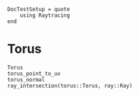 ```@meta
DocTestSetup = quote
    using Raytracing
end
```

# Torus

```@docs
Torus
torus_point_to_uv
torus_normal
ray_intersection(torus::Torus, ray::Ray)
```
